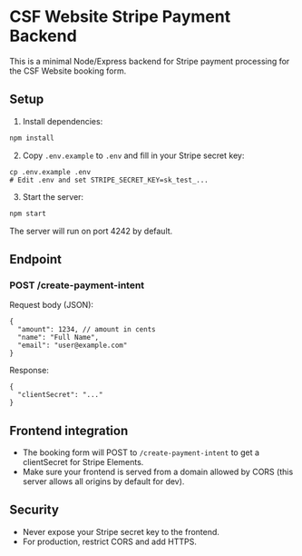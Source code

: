 # CSF Website Stripe Payment Backend

This is a minimal Node/Express backend for Stripe payment processing for the CSF Website booking form.

## Setup

1. Install dependencies:

```sh
npm install
```

2. Copy `.env.example` to `.env` and fill in your Stripe secret key:

```
cp .env.example .env
# Edit .env and set STRIPE_SECRET_KEY=sk_test_...
```

3. Start the server:

```sh
npm start
```

The server will run on port 4242 by default.

## Endpoint

### POST /create-payment-intent

Request body (JSON):
```
{
  "amount": 1234, // amount in cents
  "name": "Full Name",
  "email": "user@example.com"
}
```

Response:
```
{
  "clientSecret": "..."
}
```

## Frontend integration
- The booking form will POST to `/create-payment-intent` to get a clientSecret for Stripe Elements.
- Make sure your frontend is served from a domain allowed by CORS (this server allows all origins by default for dev).

## Security
- Never expose your Stripe secret key to the frontend.
- For production, restrict CORS and add HTTPS.

